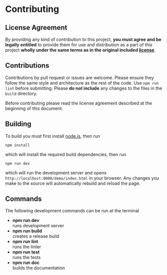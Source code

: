 # Contributing

## License Agreement

By providing any kind of contribution to this project, **you must agree and be legally entitled** to provide them for use and distribution as a part of this project **wholly under the same terms as in the original included [license](https://github.com/liabru/matter-js/blob/master/LICENSE)**.

## Contributions

Contributions by pull request or issues are welcome. Please ensure they follow the same style and architecture as the rest of the code. Use `npm run lint` before submitting. Please **do not include** any changes to the files in the `build` directory. 

Before contributing please read the license agreement described at the beginning of this document.

## Building

To build you must first install [node.js](http://nodejs.org), then run

	npm install

which will install the required build dependencies, then run

	npm run dev

which will run the development server and opens `http://localhost:8000/demo/index.html` in your browser. Any changes you make to the source will automatically rebuild and reload the page.

## Commands

The following development commands can be run at the terminal

- **npm run dev**  
runs development server
- **npm run build**  
creates a release build
- **npm run lint**  
runs the linter
- **npm run test**  
runs the tests
- **npm run doc**  
builds the documentation
